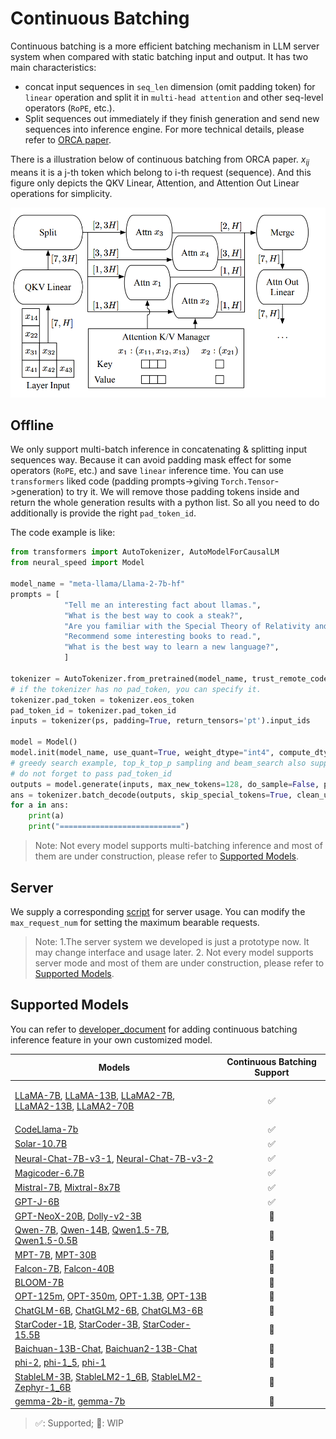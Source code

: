 Continuous Batching
=======

Continuous batching is a more efficient batching mechanism in LLM server system when compared with static batching input and output. It has two main characteristics:
- concat input sequences in `seq_len` dimension (omit padding token) for `linear` operation and split it in `multi-head attention` and other seq-level operators (`RoPE`, etc.).
- Split sequences out immediately if they finish generation and send new sequences into inference engine.
For more technical details, please refer to [ORCA paper](https://www.usenix.org/system/files/osdi22-yu.pdf).

There is a illustration below of continuous batching from ORCA paper. $x_{ij}$ means it is a j-th token which belong to i-th request (sequence). And this figure only depicts the QKV Linear, Attention, and
Attention Out Linear operations for simplicity.

![ORCA continuous batching inference](./imgs/ORCA_batching.png)

## Offline
We only support multi-batch inference in concatenating & splitting input sequences way. Because it can avoid padding mask effect for some operators (`RoPE`, etc.) and save `linear` inference time. You can use `transformers` liked code (padding prompts->giving `Torch.Tensor`->generation) to try it. We will remove those padding tokens inside and return the whole generation results with a python list. So all you need to do additionally is provide the right `pad_token_id`.

The code example is like:
```python
from transformers import AutoTokenizer, AutoModelForCausalLM
from neural_speed import Model

model_name = "meta-llama/Llama-2-7b-hf"
prompts = [
            "Tell me an interesting fact about llamas.",
            "What is the best way to cook a steak?",
            "Are you familiar with the Special Theory of Relativity and can you explain it to me?",
            "Recommend some interesting books to read.",
            "What is the best way to learn a new language?",
            ]

tokenizer = AutoTokenizer.from_pretrained(model_name, trust_remote_code=True, padding_side="left")
# if the tokenizer has no pad_token, you can specify it.
tokenizer.pad_token = tokenizer.eos_token
pad_token_id = tokenizer.pad_token_id
inputs = tokenizer(ps, padding=True, return_tensors='pt').input_ids

model = Model()
model.init(model_name, use_quant=True, weight_dtype="int4", compute_dtype="int8")
# greedy search example, top_k_top_p sampling and beam_search also supported
# do not forget to pass pad_token_id
outputs = model.generate(inputs, max_new_tokens=128, do_sample=False, pad_token=pad_token_id)
ans = tokenizer.batch_decode(outputs, skip_special_tokens=True, clean_up_tokenization_spaces=False)
for a in ans:
    print(a)
    print("===========================")
```
> Note: Not every model supports multi-batching inference and most of them are under construction, please refer to [Supported Models](#supported-models).

## Server
We supply a corresponding [script](../scripts/python_api_example_for_model_server.py) for server usage.
You can modify the `max_request_num` for setting the maximum bearable requests.

>Note: 1.The server system we developed is just a prototype now. It may change interface and usage later. 2. Not every model supports server mode and most of them are under construction, please refer to [Supported Models](#supported-models).

## Supported Models
You can refer to [developer_document](../developer_document.md#22-inference-process) for adding continuous batching inference feature in your own customized model.
<table>
  <thead>
    <tr>
      <th>Models</th>
      <th align="center">Continuous Batching Support</th>
    </tr>
  </thead>
  <tbody>
    <tr>
      <td>

[LLaMA-7B](https://huggingface.co/decapoda-research/llama-7b-hf), [LLaMA-13B](https://huggingface.co/decapoda-research/llama-13b-hf), [LLaMA2-7B](https://huggingface.co/meta-llama/Llama-2-7b-chat-hf), [LLaMA2-13B](https://huggingface.co/meta-llama/Llama-2-13b-chat-hf), [LLaMA2-70B](https://huggingface.co/meta-llama/Llama-2-70b-chat-hf)</td>
      <td align="center">✅</td>
    </tr>
    <tr>
      <td>
[CodeLlama-7b](https://huggingface.co/codellama/CodeLlama-7b-Instruct-hf)</td>
      <td align="center">✅</td>
    </tr>
    <tr>
      <td>
[Solar-10.7B](https://huggingface.co/upstage/SOLAR-10.7B-Instruct-v1.0)</td>
      <td align="center">✅</td>
    </tr>
    <tr>
      <td>
[Neural-Chat-7B-v3-1](https://huggingface.co/Intel/neural-chat-7b-v3-1), [Neural-Chat-7B-v3-2](https://huggingface.co/Intel/neural-chat-7b-v3-2)</td>
      <td align="center">✅</td>
    </tr>
    <tr>
      <td>
[Magicoder-6.7B](https://huggingface.co/ise-uiuc/Magicoder-S-DS-6.7B)</td>
      <td align="center">✅</td>
    </tr>
    <tr>
      <td>
[Mistral-7B](https://huggingface.co/mistralai/Mistral-7B-v0.1), [Mixtral-8x7B](https://huggingface.co/mistralai/Mixtral-8x7B-Instruct-v0.1)</td>
      <td align="center">✅</td>
    </tr>
    <tr>
      <td>
[GPT-J-6B](https://huggingface.co/EleutherAI/gpt-j-6b)</td>
      <td align="center">✅</td>
    </tr>
    <tr>
      <td>
[GPT-NeoX-20B](https://huggingface.co/EleutherAI/gpt-neox-20b), [Dolly-v2-3B](https://huggingface.co/databricks/dolly-v2-3b)</td>
      <td align="center">🚧</td>
    </tr>
    <tr>
      <td>
[Qwen-7B](https://huggingface.co/Qwen/Qwen-7B-Chat), [Qwen-14B](https://huggingface.co/Qwen/Qwen-14B-Chat), [Qwen1.5-7B](https://huggingface.co/Qwen/Qwen1.5-7B-Chat"), [Qwen1.5-0.5B](https://huggingface.co/Qwen/Qwen1.5-0.5B)</td>
      <td align="center">🚧</td>
    </tr>
    <tr>
      <td>
[MPT-7B](https://huggingface.co/mosaicml/mpt-7b), [MPT-30B](https://huggingface.co/mosaicml/mpt-30b)</td>
      <td align="center">🚧</td>
    </tr>
    <tr>
      <td>
[Falcon-7B](https://huggingface.co/tiiuae/falcon-7b), [Falcon-40B](https://huggingface.co/tiiuae/falcon-40b)</td>
      <td align="center">🚧</td>
    </tr>
    <tr>
      <td>
[BLOOM-7B](https://huggingface.co/bigscience/bloomz-7b1)</td>
      <td align="center">🚧</td>
    </tr>
    <tr>
      <td>
[OPT-125m](https://huggingface.co/facebook/opt-125m), [OPT-350m](https://huggingface.co/facebook/opt-350m), [OPT-1.3B](https://huggingface.co/facebook/opt-1.3b), [OPT-13B](https://huggingface.co/facebook/opt-13b)</td>
      <td align="center">🚧</td>
    </tr>
    <tr>
      <td>
[ChatGLM-6B](https://huggingface.co/THUDM/chatglm-6b), [ChatGLM2-6B](https://huggingface.co/THUDM/chatglm2-6b), [ChatGLM3-6B](https://huggingface.co/THUDM/chatglm3-6b)</td>
      <td align="center">🚧</td>
    </tr>
    <tr>
      <td>
[StarCoder-1B](https://huggingface.co/bigcode/starcoderbase-1b), [StarCoder-3B](https://huggingface.co/bigcode/starcoderbase-3b), [StarCoder-15.5B](https://huggingface.co/bigcode/starcoder)</td>
      <td align="center">🚧</td>
    </tr>
    <tr>
      <td>
[Baichuan-13B-Chat](https://huggingface.co/baichuan-inc/Baichuan-13B-Chat), [Baichuan2-13B-Chat](https://huggingface.co/baichuan-inc/Baichuan2-13B-Chat)</td>
      <td align="center">🚧</td>
    </tr>
    <tr>
      <td>
[phi-2](https://huggingface.co/microsoft/phi-2), [phi-1_5](https://huggingface.co/microsoft/phi-1_5), [phi-1](https://huggingface.co/microsoft/phi-1)</td>
      <td align="center">🚧</td>
    </tr>
    <tr>
      <td>
[StableLM-3B](https://huggingface.co/stabilityai/stablelm-3b-4e1t), [StableLM2-1_6B](https://huggingface.co/stabilityai/stablelm-2-1_6b), [StableLM2-Zephyr-1_6B](https://huggingface.co/stabilityai/stablelm-2-zephyr-1_6b)</td>
      <td align="center">🚧</td>
    </tr>
    <tr>
      <td>
[gemma-2b-it](https://huggingface.co/google/gemma-2b-it), [gemma-7b](https://huggingface.co/google/gemma-7b)</td>
      <td align="center">🚧</td>
    </tr>
  </tbody>
</table>

> ✅: Supported; 🚧: WIP
